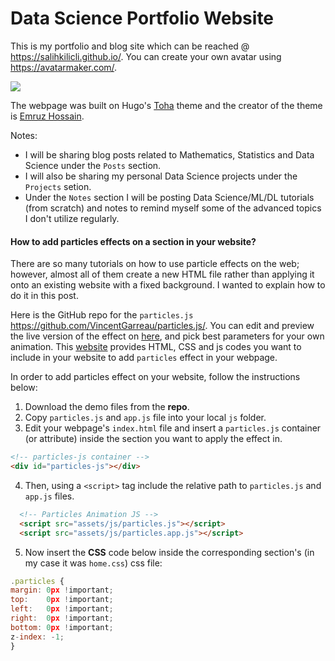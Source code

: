 # Data Science Portfolio Website

This is my portfolio and blog site which can be reached @ https://salihkilicli.github.io/. You can create your own avatar using https://avatarmaker.com/.

![](https://github.com/salihkilicli/salihkilicli.github.io/blob/master/website.gif)

The webpage was built on Hugo's [Toha](https://themes.gohugo.io/toha/) theme and the creator of the theme is [Emruz Hossain](https://github.com/hossainemruz/).

Notes:

- I will be sharing blog posts related to Mathematics, Statistics and Data Science under the `Posts` section.
- I will also be sharing my personal Data Science projects under the `Projects` setion.
- Under the `Notes` section I will be posting Data Science/ML/DL tutorials (from scratch) and notes to remind myself some of the advanced topics I don't utilize regularly.

#### How to add particles effects on a section in your website?

There are so many tutorials on how to use particle effects on the web; however, almost all of them create a new HTML file rather than applying it onto an existing website with a fixed background. I wanted to explain how to do it in this post. 

Here is the GitHub repo for the `particles.js` https://github.com/VincentGarreau/particles.js/.
You can edit and preview the live version of the effect on [here](https://vincentgarreau.com/particles.js/), and pick best parameters for your own animation.
This [website](https://codepen.io/pen/?&editable=true=https%3A%2F%2Fvincentgarreau.com%2Fparticles.js%2F) provides HTML, CSS and js codes you want to include in your website to add `particles` effect in your webpage.

In order to add particles effect on your website, follow the instructions below:

1) Download the demo files from the **repo**.
2) Copy `particles.js` and `app.js` file into your local `js` folder.
3) Edit your webpage's `index.html` file and insert a `particles.js` container (or attribute) inside the section you want to apply the effect in.

  ```html
  <!-- particles-js container -->
  <div id="particles-js"></div>
  ```
4) Then, using a `<script>` tag include the relative path to `particles.js` and `app.js` files.

  ```html
    <!-- Particles Animation JS -->
    <script src="assets/js/particles.js"></script>
    <script src="assets/js/particles.app.js"></script>
  ```
5) Now insert the __CSS__ code below inside the corresponding section's (in my case it was `home.css`) css file:

  ```javascript
  .particles {
  margin: 0px !important;
  top:    0px !important;
  left:   0px !important;
  right:  0px !important;
  bottom: 0px !important;
  z-index: -1;
  }
  ```
